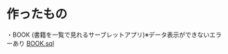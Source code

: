 # 作ったもの
・BOOK
  (書籍を一覧で見れるサーブレットアプリ)※データ表示ができないエラーあり
[BOOK.sql](https://github.com/user-attachments/files/22065001/BOOK.sql)
